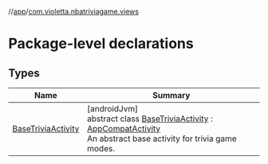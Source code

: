 //[app](../../index.md)/[com.violetta.nbatriviagame.views](index.md)

# Package-level declarations

## Types

| Name | Summary |
|---|---|
| [BaseTriviaActivity](-base-trivia-activity/index.md) | [androidJvm]<br>abstract class [BaseTriviaActivity](-base-trivia-activity/index.md) : [AppCompatActivity](https://developer.android.com/reference/kotlin/androidx/appcompat/app/AppCompatActivity.html)<br>An abstract base activity for trivia game modes. |
